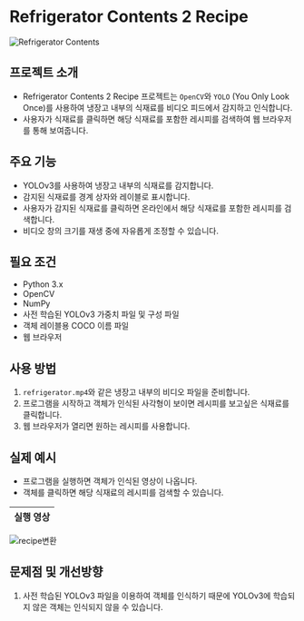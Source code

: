 # Refrigerator Contents 2 Recipe

![Refrigerator Contents](https://github.com/hje1072/Tetris/assets/70854950/e7de13e9-99b2-43a9-a259-ff0fa3a79d58)

## 프로젝트 소개
- Refrigerator Contents 2 Recipe 프로젝트는 `OpenCV`와 `YOLO` (You Only Look Once)를 사용하여 냉장고 내부의 식재료를 비디오 피드에서 감지하고 인식합니다.
- 사용자가 식재료를 클릭하면 해당 식재료를 포함한 레시피를 검색하여 웹 브라우저를 통해 보여줍니다.

## 주요 기능

- YOLOv3를 사용하여 냉장고 내부의 식재료를 감지합니다.
- 감지된 식재료를 경계 상자와 레이블로 표시합니다.
- 사용자가 감지된 식재료를 클릭하면 온라인에서 해당 식재료를 포함한 레시피를 검색합니다.
- 비디오 창의 크기를 재생 중에 자유롭게 조정할 수 있습니다.

## 필요 조건

- Python 3.x
- OpenCV
- NumPy
- 사전 학습된 YOLOv3 가중치 파일 및 구성 파일
- 객체 레이블용 COCO 이름 파일
- 웹 브라우저

## 사용 방법

1. `refrigerator.mp4`와 같은 냉장고 내부의 비디오 파일을 준비합니다.
2. 프로그램을 시작하고 객체가 인식된 사각형이 보이면 레시피를 보고싶은 식재료를 클릭합니다.
3. 웹 브라우저가 열리면 원하는 레시피를 사용합니다.

## 실제 예시

- 프로그램을 실행하면 객체가 인식된 영상이 나옵니다.
- 객체를 클릭하면 해당 식재료의 레시피를 검색할 수 있습니다.

| 실행 영상 |
|----------|
![recipe변환](https://github.com/hje1072/Tetris/assets/70854950/61a4820a-dfe1-461c-8bbe-1084bf018817)

## 문제점 및 개선방향

1. 사전 학습된 YOLOv3 파일을 이용하여 객체를 인식하기 때문에 YOLOv3에 학습되지 않은 객체는 인식되지 않을 수 있습니다.
